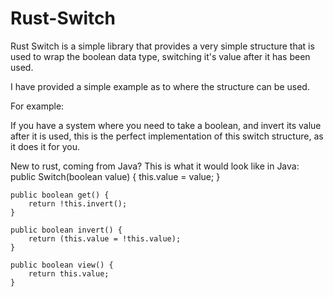 # Rust-Switch
Rust Switch is a simple library that provides a very simple structure that is used to wrap the boolean data type, switching it's value after it has been used.

I have provided a simple example as to where the structure can be used.

For example:

If you have a system where you need to take a boolean, and invert its value after it is used, this is the perfect implementation of this switch structure, as it does it for you.

New to rust, coming from Java? This is what it would look like in Java:
    public Switch(boolean value) {
        this.value = value;
    }

    public boolean get() {
        return !this.invert();
    }

    public boolean invert() {
        return (this.value = !this.value);
    }

    public boolean view() {
        return this.value;
    }
